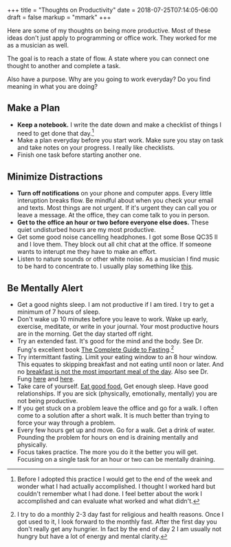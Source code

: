 +++
title = "Thoughts on Productivity"
date = 2018-07-25T07:14:05-06:00
draft = false
markup = "mmark"
+++

Here are some of my thoughts on being more productive. Most of these ideas don't just apply to programming or office work. They worked for me as a musician as well.

The goal is to reach a state of flow. A state where you can connect one thought to another and complete a task.

Also have a purpose. Why are you going to work everyday? Do you find meaning in what you are doing?

## Make a Plan

- **Keep a notebook.** I write the date down and make a checklist of things I need to get done that day.[^1]
- Make a plan everyday before you start work. Make sure you stay on task and take notes on your progress. I really like checklists.
- Finish one task before starting another one.

## Minimize Distractions

- **Turn off notifications** on your phone and computer apps. Every little interuption breaks flow. Be mindful about when you check your email and texts. Most things are not urgent. If it's urgent they can call you or leave a message. At the office, they can come talk to you in person.
- **Get to the office an hour or two before everyone else does.** These quiet undisturbed hours are my most productive.
- Get some good noise cancelling headphones. I got some Bose QC35 II and I love them. They block out all chit chat at the office. If someone wants to interupt me they have to make an effort.
- Listen to nature sounds or other white noise. As a musician I find music to be hard to concentrate to. I usually play something like [this](https://youtu.be/ja8pA2B0RR4).


## Be Mentally Alert

- Get a good nights sleep. I am not productive if I am tired. I try to get a minimum of 7 hours of sleep.
- Don't wake up 10 minutes before you leave to work. Wake up early, exercise, meditate, or write in your journal. Your most productive hours are in the morning. Get the day started off right.
- Try an extended fast. It's good for the mind and the body. See Dr. Fung's excellent book [The Complete Guide to Fasting](https://www.amazon.com/Complete-Guide-Fasting-Intermittent-Alternate-Day/dp/1628600012).[^2]
- Try intermittant fasting. Limit your eating window to an 8 hour window. This equates to skipping breakfast and not eating until noon or later. And no [breakfast is not the most important meal of the day](https://www.nytimes.com/2016/05/24/upshot/sorry-theres-nothing-magical-about-breakfast.html). Also see Dr. Fung [here](https://idmprogram.com/eat-fast-break-fast/) and [here](https://idmprogram.com/tyranny-breakfast-lose-weight-v/).
- Take care of yourself. [Eat good food.](https://www.amazon.com/Eat-Live-Cookbook-Delicious-Nutrient-Rich/dp/0062286706) Get enough sleep. Have good relationships. If you are sick (physically, emotionally, mentally) you are not being productive.
- If you get stuck on a problem leave the office and go for a walk. I often come to a solution after a short walk. It is much better than trying to force your way through a problem.
- Every few hours get up and move. Go for a walk. Get a drink of water. Pounding the problem for hours on end is draining mentally and physically.
- Focus takes practice. The more you do it the better you will get. Focusing on a single task for an hour or two can be mentally draining.


[^1]: Before I adopted this practice I would get to the end of the week and wonder what I had actually accomplished. I thought I worked hard but couldn't remember what I had done. I feel better about the work I accomplished and can evaluate what worked and what didn't.

[^2]: I try to do a monthly 2-3 day fast for religious and health reasons. Once I got used to it, I look forward to the monthly fast. After the first day you don't really get any hungrier. In fact by the end of day 2 I am usually not hungry but have a lot of energy and mental clarity.